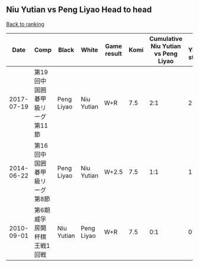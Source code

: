 ## Niu Yutian vs Peng Liyao Head to head

[Back to ranking](../../index.md)




| **Date** | **Comp** | **Black** | **White** | **Game result** | **Komi** | **Cumulative Niu Yutian vs Peng Liyao** | **Niu Yutian streak** | **Peng Liyao streak** | 
| --- | --- | --- | --- | --- | --- | --- | --- | --- |
| 2017-07-19 | 第19回中国囲碁甲級リーグ第11節 | Peng Liyao | Niu Yutian | W+R | 7.5 | 2:1 | 2 | 0 | 
| 2014-06-22 | 第16回中国囲碁甲級リーグ第8節 | Peng Liyao | Niu Yutian | W+2.5 | 7.5 | 1:1 | 1 | 0 | 
| 2010-09-01 | 第6期威孚房開杯棋王戦1回戦 | Niu Yutian | Peng Liyao | W+R | 7.5 | 0:1 | 0 | 1 |




